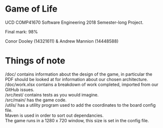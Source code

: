 # Game of Life
UCD COMP41670 Software Engineering 2018 Semester-long Project.

Final mark: 98%

Conor Dooley (14321611) & Andrew Mannion (14448588)

# Things of note
/doc/ contains information about the design of the game, in particular the PDF should be looked at for information about our chosen architecture.  
/doc/work.xlsx contains a breakdown of work completed, imported from our GitHub issues.  
/src/test/ contains tests as you would imagine.  
/src/main/ has the game code.  
/utils/ has a utility program used to add the coordinates to the board config file.  
Maven is used in order to sort out dependancies.   
The game runs in a 1280 x 720 window, this size is set in the config file.  
